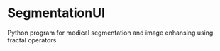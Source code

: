 # SegmentationUI
Python program for medical segmentation and image enhansing using fractal operators
